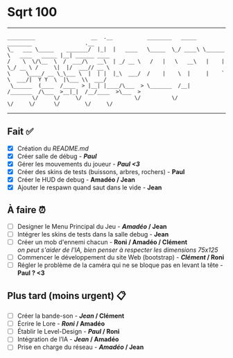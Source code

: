 # Sqrt 100

---------------------------------------------------------------------------------------------------------------
```
_________                  __  .__           ________   _____  ________                 .__               
\_   ___ \_____    _______/  |_|  |   ____   \_____  \_/ ____\ \______ \   ____   _____ |__| ______ ____  
/    \  \/\__  \  /  ___/\   __\  | _/ __ \   /   |   \   __\   |    |  \_/ __ \ /     \|  |/  ___// __ \ 
\     \____/ __ \_\___ \  |  | |  |_\  ___/  /    |    \  |     |    `   \  ___/|  Y Y  \  |\___ \\  ___/ 
 \______  (____  /____  > |__| |____/\___  > \_______  /__|    /_______  /\___  >__|_|  /__/____  >\___  >
        \/     \/     \/                 \/          \/                \/     \/      \/        \/     \/
```

---------------------------------------------------------------------------------------------------------------

## Fait ✅
- [x] Création du *README.md*
- [x] Créer salle de débug - ***Paul***
- [x] Gérer les mouvements du joueur - ***Paul <3***
- [x] Créer des skins de tests (buissons, arbres, rochers) - **Paul**
- [x] Créer le HUD de debug - **Amadéo / Jean**
- [x] Ajouter le respawn quand saut dans le vide - **Jean**

## À faire ⏰
- [ ] Designer le Menu Principal du Jeu - ***Amadéo* / Jean**
- [ ] Intégrer les skins de tests dans la salle debug - **Jean**
- [ ] Créer un mob d'ennemi chacun - **Roni / Amadéo / Clément**
      <br>*on peut s'aider de l'IA, bien penser à respecter les dimensions 75x125*
- [ ] Commencer le développement du site Web (bootstrap) - ***Clément* / Roni**
- [ ] Régler le problème de la caméra qui ne se bloque pas en levant la tête - **Paul ? <3**

## Plus tard (moins urgent) 📋
- [ ] Créer la bande-son - ***Jean* / Clément**
- [ ] Écrire le Lore - ***Roni* / Amadéo**
- [ ] Établir le Level-Design - ***Paul* / Roni**
- [ ] Intégration de l’IA - ***Jean* / Amadéo**
- [ ] Prise en charge du réseau - ***Amadéo* / Jean**
